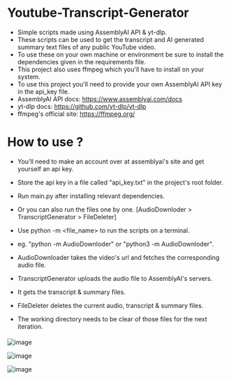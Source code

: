 # Youtube-Transcript-Generator
- Simple scripts made using AssemblyAI API & yt-dlp.
- These scripts can be used to get the transcript and AI generated summary text files of any public YouTube video.
- To use these on your own machine or environment be sure to install the dependencies given in the requirements file.
- This project also uses ffmpeg which you'll have to install on your system.
- To use this project you'll need to provide your own AssemblyAI API key in the api_key file.
- AssemblyAI API docs: https://www.assemblyai.com/docs
- yt-dlp docs: https://github.com/yt-dlp/yt-dlp
- ffmpeg's official site: https://ffmpeg.org/


# How to use ?
- You'll need to make an account over at assemblyai's site and get yourself an api key.
- Store the api key in a file called "api_key.txt" in the project's root folder.
- Run main.py after installing relevant dependencies.
- Or you can also run the files one by one. [AudioDownloder > TranscriptGenerator > FileDeleter]
- Use python -m <file_name> to run the scripts on a terminal. 
- eg. "python -m AudioDownloder" or "python3 -m AudioDownloder".

- AudioDownloader takes the video's url and fetches the corresponding audio file.

- TranscriptGenerator uploads the audio file to AssemblyAI's servers.
- It gets the transcript & summary files.

- FileDeleter deletes the current audio, transcript & summary files.
- The working directory needs to be clear of those files for the next iteration.


####
![image](https://drive.google.com/uc?export=view&id=1eGxA5NddU7hF5DN-xeP7qY69R84X9xQt)


![image](https://drive.google.com/uc?export=view&id=1_zgF5E5hKvdEGKJ0bWJ8MTwriWdKtNP1)


![image](https://drive.google.com/uc?export=view&id=1gd_fz_KlA5eHEC6pe8n_7_GmSyFr2sgN)